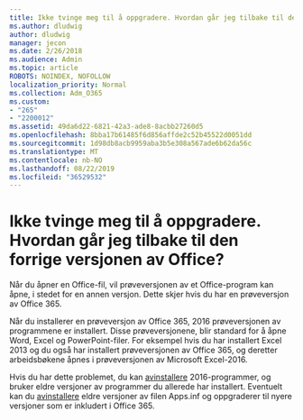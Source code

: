 ```yaml
---
title: Ikke tvinge meg til å oppgradere. Hvordan går jeg tilbake til den forrige versjonen av Office?
ms.author: dludwig
author: dludwig
manager: jecon
ms.date: 2/26/2018
ms.audience: Admin
ms.topic: article
ROBOTS: NOINDEX, NOFOLLOW
localization_priority: Normal
ms.collection: Adm_O365
ms.custom:
- "265"
- "2200012"
ms.assetid: 49da6d22-6821-42a3-ade8-8acbb27260d5
ms.openlocfilehash: 8bba17b61485f6d856affde2c52b45522d0051dd
ms.sourcegitcommit: 1d98db8acb9959aba3b5e308a567ade6b62da56c
ms.translationtype: MT
ms.contentlocale: nb-NO
ms.lasthandoff: 08/22/2019
ms.locfileid: "36529532"
---
```

# <a name="dont-force-me-to-upgrade-how-do-i-go-back-to-the-previous-office-version"></a>Ikke tvinge meg til å oppgradere. Hvordan går jeg tilbake til den forrige versjonen av Office?

Når du åpner en Office-fil, vil prøveversjonen av et Office-program kan åpne, i stedet for en annen versjon. Dette skjer hvis du har en prøveversjon av Office 365.
  
Når du installerer en prøveversjon av Office 365, 2016 prøveversjonen av programmene er installert. Disse prøveversjonene, blir standard for å åpne Word, Excel og PowerPoint-filer. For eksempel hvis du har installert Excel 2013 og du også har installert prøveversjonen av Office 365, og deretter arbeidsbøkene åpnes i prøveversjonen av Microsoft Excel-2016.
  
Hvis du har dette problemet, du kan [avinstallere](https://support.office.com/article/9dd49b83-264a-477a-8fcc-2fdf5dbf61d8.aspx) 2016-programmer, og bruker eldre versjoner av programmer du allerede har installert. Eventuelt kan du [avinstallere](https://support.office.com/article/9dd49b83-264a-477a-8fcc-2fdf5dbf61d8.aspx) eldre versjoner av filen Apps.inf og oppgraderer til nyere versjoner som er inkludert i Office 365.
